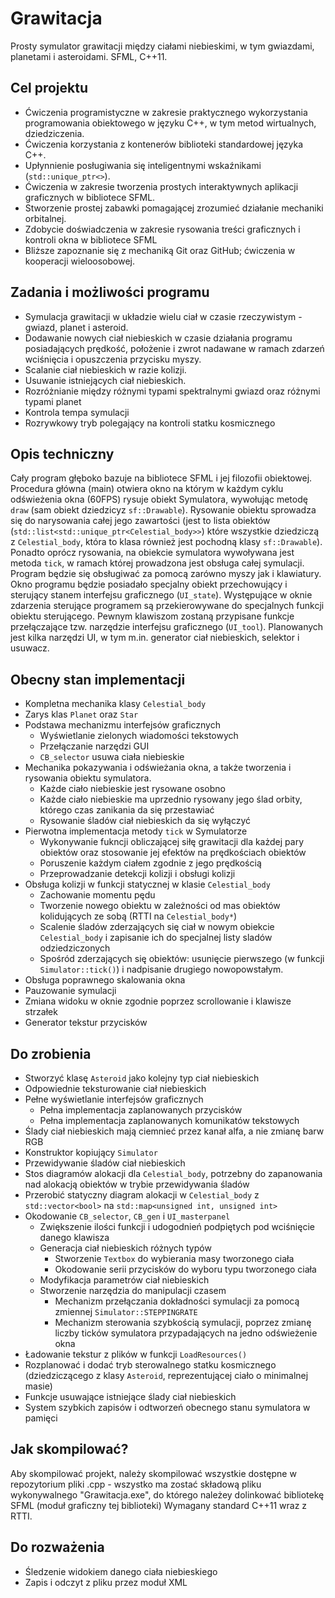# Grawitacja
Prosty symulator grawitacji między ciałami niebieskimi, w tym gwiazdami, planetami i asteroidami.
SFML, C++11.
## Cel projektu
* Ćwiczenia programistyczne w zakresie praktycznego wykorzystania programowania obiektowego w języku C++, w tym metod wirtualnych, dziedziczenia.
* Ćwiczenia korzystania z kontenerów biblioteki standardowej języka C++.
* Upłynnienie posługiwania się inteligentnymi wskaźnikami (`std::unique_ptr<>`).
* Ćwiczenia w zakresie tworzenia prostych interaktywnych aplikacji graficznych w bibliotece SFML.
* Stworzenie prostej zabawki pomagającej zrozumieć działanie mechaniki orbitalnej.
* Zdobycie doświadczenia w zakresie rysowania treści graficznych i kontroli okna  w bibliotece SFML
* Bliższe zapoznanie się z mechaniką Git oraz GitHub; ćwiczenia w kooperacji wieloosobowej.
## Zadania i możliwości programu
* Symulacja grawitacji w układzie wielu ciał w czasie rzeczywistym - gwiazd, planet i asteroid.
* Dodawanie nowych ciał niebieskich w czasie działania programu posiadających prędkość, położenie i zwrot nadawane w ramach zdarzeń wciśnięcia i opuszczenia przycisku myszy.
* Scalanie ciał niebieskich w razie kolizji.
* Usuwanie istniejących ciał niebieskich.
* Rozróżnianie między różnymi typami spektralnymi gwiazd oraz różnymi typami planet
* Kontrola tempa symulacji
* Rozrywkowy tryb polegający na kontroli statku kosmicznego
## Opis techniczny
Cały program głęboko bazuje na bibliotece SFML i jej filozofii obiektowej.
Procedura główna (main) otwiera okno na którym w każdym cyklu odświeżenia okna (60FPS) rysuje obiekt Symulatora, wywołując metodę `draw` (sam obiekt dziedzicyz `sf::Drawable`). Rysowanie obiektu sprowadza się do narysowania całej jego zawartości (jest to lista obiektów (`std::list<std::unique_ptr<Celestial_body>>`) które wszystkie dziedziczą z `Celestial_body`, która to klasa również jest pochodną klasy `sf::Drawable`). Ponadto oprócz rysowania, na obiekcie symulatora wywoływana jest metoda `tick`, w ramach której prowadzona jest obsługa całej symulacji.
Program będzie się obsługiwać za pomocą zarówno myszy jak i klawiatury. Okno programu będzie posiadało specjalny obiekt przechowujący i sterujący stanem interfejsu graficznego (`UI_state`). Występujące w oknie zdarzenia sterujące programem są przekierowywane do specjalnych funkcji obiektu sterującego. Pewnym klawiszom zostaną przypisane funkcje przełączające tzw. narzędzie interfejsu graficznego (`UI_tool`). Planowanych jest kilka narzędzi UI, w tym m.in. generator ciał niebieskich, selektor i usuwacz.
## Obecny stan implementacji
* Kompletna mechanika klasy `Celestial_body`
* Zarys klas `Planet` oraz `Star`
* Podstawa mechanizmu interfejsów graficznych
	* Wyświetlanie zielonych wiadomości tekstowych
	* Przełączanie narzędzi GUI
	* `CB_selector` usuwa ciała niebieskie
* Mechanika pokazywania i odświeżania okna, a także tworzenia i rysowania obiektu symulatora.
	* Każde ciało niebieskie jest rysowane osobno
	* Każde ciało niebieskie ma uprzednio rysowany jego ślad orbity,
	  którego czas zanikania da się przestawiać
	* Rysowanie śladów ciał niebieskich da się wyłączyć
* Pierwotna implementacja metody `tick` w Symulatorze
	* Wykonywanie fukncji obliczającej siłę grawitacji dla każdej pary
	  obiektów oraz stosowanie jej efektów na prędkościach obiektów
	* Poruszenie każdym ciałem zgodnie z jego prędkością
	* Przeprowadzanie detekcji kolizji i obsługi kolizji
* Obsługa kolizji w funkcji statycznej w klasie `Celestial_body`
	* Zachowanie momentu pędu
	* Tworzenie nowego obiektu w zależności od mas obiektów kolidujących ze sobą (RTTI na `Celestial_body*`)
	* Scalenie śladów zderzających się ciał w nowym obiekcie `Celestial_body` i zapisanie ich do specjalnej listy sladów odziedziczonych
	* Spośród zderzających się obiektów: usunięcie pierwszego (w funkcji `Simulator::tick()`) i nadpisanie drugiego nowopowstałym.
* Obsługa poprawnego skalowania okna
* Pauzowanie symulacji
* Zmiana widoku w oknie zgodnie poprzez scrollowanie i klawisze strzałek
* Generator tekstur przycisków
## Do zrobienia
* Stworzyć klasę `Asteroid` jako kolejny typ ciał niebieskich
* Odpowiednie teksturowanie ciał niebieskich
* Pełne wyświetlanie interfejsów graficznych
	* Pełna implementacja zaplanowanych przycisków
	* Pełna implementacja zaplanowanych komunikatów tekstowych
* Ślady ciał niebieskich mają ciemnieć przez kanał alfa, a nie zmianę barw RGB
* Konstruktor kopiujący `Simulator`
* Przewidywanie śladów ciał niebieskich
* Stos diagramów alokacji dla `Celestial_body`, potrzebny do zapanowania nad alokacją obiektów w trybie przewidywania śladów
* Przerobić statyczny diagram alokacji w `Celestial_body` z `std::vector<bool>` na `std::map<unsigned int, unsigned int>`
* Okodowanie `CB_selector`, `CB_gen` i `UI_masterpanel`
	* Zwiększenie ilości funkcji i udogodnień podpiętych pod wciśnięcie danego klawisza
	* Generacja ciał niebieskich różnych typów
		* Stworzenie `Textbox` do wybierania masy tworzonego ciała
		* Okodowanie serii przycisków do wyboru typu tworzonego ciała
	* Modyfikacja parametrów ciał niebieskich
	* Stworzenie narzędzia do manipulacji czasem
		* Mechanizm przełączania dokładności symulacji za pomocą zmiennej `Simulator::STEPPINGRATE`
		* Mechanizm sterowania szybkością symulacji, poprzez zmianę liczby ticków symulatora przypadających na jedno odświeżenie okna
* Ładowanie tekstur z plików w funkcji `LoadResources()`
* Rozplanować i dodać tryb sterowalnego statku kosmicznego (dziedziczącego z klasy `Asteroid`, reprezentującej ciało o minimalnej masie)
* Funkcje usuwające istniejące ślady ciał niebieskich
* System szybkich zapisów i odtworzeń obecnego stanu symulatora w pamięci
## Jak skompilować?
Aby skompilować projekt, należy skompilować wszystkie dostępne w repozytorium pliki .cpp - wszystko ma zostać składową pliku wykonywalnego "Grawitacja.exe", do którego należey dolinkować bibliotekę SFML (moduł graficzny tej biblioteki)
Wymagany standard C++11 wraz z RTTI.
## Do rozważenia
* Śledzenie widokiem danego ciała niebieskiego
* Zapis i odczyt z pliku przez moduł XML
